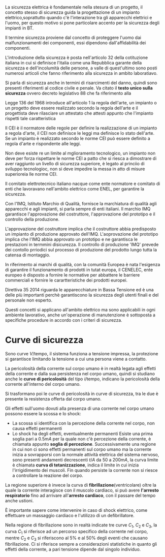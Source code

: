 La sicurezza elettrica è fondamentale nella stesura di un progetto, il concetto stesso di sicurezza guida la progettazione di un impianto elettrico,soprattutto quando c'è l'interazione tra gli apparecchi elettrici e l'uomo, per questo motivo si pone particolare accento per la sicurezza degli impianti in BT.

Il termine sicurezza proviene dal concetto di proteggere l'uomo dai malfunzionamenti dei componenti, essi dipendono dall'affidabilità dei componenti.

L'introduzione della sicurezza è posta nell'articolo 32 della cotituzione italiana in cui si definisce l'italia come una Repubblica garante della sicurezza e dell'incolumità delle persone, a valle di quest'ultimo sono posti numerosi articoli che fanno riferimento alla sicurezza in ambito laboratiavo.

Si parla di sicurezza anche in termini di risarcimenti del danno, quindi sono presenti riferimenti al codice civile e penale.
Va citato il **testo unico sulla sicurezza** ovvero decreto legislativo 88 che fa riferimento alla

Legge 136 del 1968 introduce all'articolo 1 la regola dell'arte, un impianto o un progetto deve essere realizzato secondo la regola dell'arte e il progettista deve rilasciare un attestato che attesti appunto che l'impianto rispetti tale caratteristica

Il CEI è il normatore delle regole per definire la realizzazione di un impianto a regola d'arte, il CEI non definisce le leggi ma definisce lo stato dell'arte.
Se un impianto è realizzato secondo le norme CEI può essere definito a regola d'arte e rispondente alle leggi.

Non deve esiste re un limite al mglioramento tecnologico, un impianto non deve per forza rispettare le norme CEI a patto che si riesca a dimostrare di aver raggiunto un livello di sicurezza superiore, è legato al princiio di sviluppo tecnologioc, non si deve impedire la messa in atto di misure superioreia lle norme CEI.

Il comitato elettrotecnico italiano nacque come ente normatore e comitato di enti che lavoravano nell'ambito elettrico come ENEL, per garantire la sicurezza.

Con l'IMQ, Istituto Marchio di Qualità, fornisce la marchiatura di qualità agli apparecchi e agli impianti, si parla sempre di enti italiani.
Il marchio IMQ garantisce l'approvazione del costruttore, l'approvazione del prototipo e il controllo della produzione.

L'approvazione del costruttore implica che il costruttore abbia predisposto un  impianto di  produzione approvato dell'IMQ.
L'aoprovazione del prototipo implica che l'IMQ abbia approvato un prototipo e ne garantisca le prestazioni in termmini disicurezza.
Il controllo di produzione 'IMQ' prevede dei contollo prriodici sul processo di produzione del prodotto lungo tutta la catensa di montaggio.

In riferimento ai marchi di qualità, con la comunità Europea è nata l'esigenza di garantire il funzionamento di prodotti in tutat europa, il CENELEC, ente europeo è disposto a fornire le normative per abbattere le barriere commerciali e fornire le carartteristiche dei prodotti europei.

Direttiva 35 2014 riguarda le apparecchiature in Bassa Tensione ed è una delle più importanti perchè garantiscono la sicurezza degli utenti finali e del personale non esperto.

Questi concetti si applicano all'ambito elettrico ma sono applicabili in ogni ambiente lavorativo, anche un'operazione di manutenzione è sottoposta a specifiche procedure in accordo con i criteri di sicurezza.

# Curve di sicurezza
Sono curve $V/\text{tempo}$, il sistema funziona a  tensione impressa, la protezione si garantisce limitando la tensione a cui una persona viene a contatto.

La pericolosità della corrente sul corpo umano è in realtà legata agli effetti della corrente e dalla sua persistenza nel corpo umano, quindi si studiano anche le **curve di pericolosità** del tipo $i/\text{tempo}$, indicano la pericolosità della corrente all'interno del corpo umano.

Si trasformano poi le curve di pericolosità in curve di sicurezza, tra le due è presente la resistenza offerta dal corpo umano.

Gli effetti sull'uomo dovuti alla presenza di una corrente nel corpo umano possono essere la scossa e lo shock:
- La scossa si identifica con la percezione della corrente nel corpo, non causa effetti permanenti
- Lo shock ha degli effetti, eventualmente permanenti
Esiste una prima soglia pari a $0.5mA$ per la quale non c'è percezione della corrente, è chiamata appunto **soglia di  percezione**.
Successivamente una regione in cui non ci sono effetti permanenti sul corpo umano ma la corrente inizia a sovrapporsi con la normale attività elettrica del sistema nervoso, sono presenti  andamenti decrescenti $t/A$ da 50 a 200$mA$, la curva limite è chiamata **curva di tetanizzazione**, indica il limite in cui inizia l'irrigidimento dei muscoli. Fin quando persiste la corrente non si riesce a controllare la reazione del corpo.

La regione superiore è invece la curva di **fibrillazione**(ventricolare) oltre la quale la corrente interagisce con il muscolo cardiaco, si può avere **l'arresto respiratorio** fino ad arrivare all'**arresto cardiaco**, con il passare del tempo anche ustioni.

È importante sapere come intervenire in caso di shock elettrico, come effettuare un massaggio cardiaco e l'utilizzo di un defibrillatore.

Nella regione di fibrillazione sono in realtà indicate tre curve $C_1$, $C_2$ e $C_3$, la curva $C_1$ si riferisce ad un percorso specifico della corrente nel corpo, mentre $C_2$ e $C_3$ si riferiscono al 5% e al 50% degli eventi che causano fibrillazione. Ci si riferisce sempre a considerazioni statistiche in quanto gli effetti della corrente, a pari tensione dipende dal singolo individuo.
